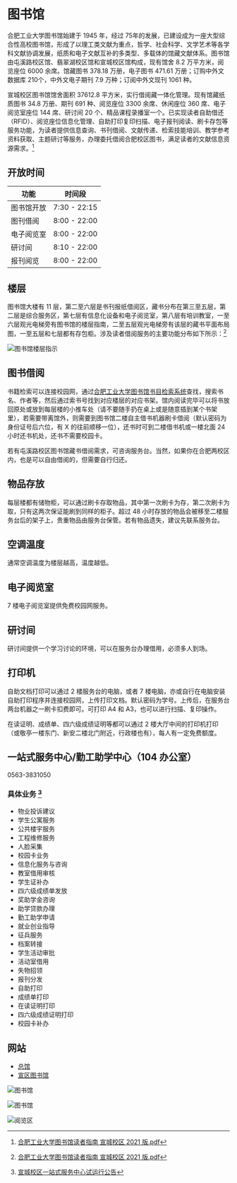 # 图书馆

合肥工业大学图书馆始建于 1945 年，经过 75年的发展，已建设成为一座大型综合性高校图书馆，形成了以理工类文献为重点，哲学、社会科学、文学艺术等各学科文献协调发展，纸质和电子文献互补的多类型、多载体的馆藏文献体系。图书馆由屯溪路校区馆、翡翠湖校区馆和宣城校区馆构成，现有馆舍 8.2 万平方米，阅览座位 6000 余席。馆藏图书 378.18 万册，电子图书 471.61 万册；订购中外文数据库 210个，中外文电子期刊 7.9 万种；订阅中外文现刊 1061 种。

宣城校区图书馆馆舍面积 37612.8 平方米，实行借阅藏一体化管理。现有馆藏纸质图书 34.8 万册、期刊 691 种、阅览座位 3300 余席、休闲座位 360 席、电子阅览室座位 144 席、研讨间 20 个、精品课程录播室一个。已实现读者自助借还（RFID）、阅览座位信息化管理、自助打印复印扫描、电子报刊阅读、刷卡存包等服务功能，为读者提供信息查询、书刊借阅、文献传递、检索技能培训、教学参考资料获取、主题研讨等服务，办理委托借阅合肥校区图书，满足读者的文献信息资源需求。[^1]

## 开放时间

| 功能       | 时间段       |
| ---------- | ------------ |
| 图书馆开放 | 7:30 - 22:15 |
| 图刊借阅   | 8:00 - 22:00 |
| 电子阅览室 | 8:00 - 22:00 |
| 研讨间     | 8:10 - 22:00 |
| 报刊阅览   | 8:00 - 22:00 |

## 楼层

图书馆大楼有 11 层，第二至六层是书刊报纸借阅区，藏书分布在第三至五层，第二层是综合服务区，第七层有信息化设备和电子阅览室，第八层有培训教室，一至六层观光电梯旁有图书馆的楼层指南，二至五层观光电梯旁有该层的藏书平面布局图，一至五层和七层都有存包柜。涉及读者借阅服务的主要功能分布如下所示：[^1]

![图书馆楼层指示](media/library_floors.png)

## 图书借阅

书籍检索可以连接校园网，通过[合肥工业大学图书馆书目检索系统](http://210.45.242.5:8080/opac/search_adv.php#/index)查找，搜索书名、作者等，然后通过索书号找到对应楼层的对应书架。馆内阅读完毕可以将书放回原处或放到每层楼的小推车处（请不要随手扔在桌上或是随意插到某个书架里），若需要带离馆外，则需要到图书馆二楼自主借书机器刷卡借阅（默认密码为身份证号后六位，有 X 的往前顺移一位），还书时可到二楼借书机或一楼北面 24 小时还书机处，还书不需要校园卡。

若有屯溪路校区图书馆藏书借阅需求，可咨询服务台。当然，如果你在合肥两校区内，也是可以自由借阅的，但需要自行归还。

## 物品存放

每层楼都有储物柜，可以通过刷卡存取物品，其中第一次刷卡为存，第二次刷卡为取，只有这两次保证能刷到同样的柜子。超过 48 小时存放的物品会被移至二楼服务台后的架子上，贵重物品由服务台保管。若有物品遗失，建议先联系服务台。

## 空调温度

通常空调温度为楼层越高，温度越低。

## 电子阅览室

7 楼电子阅览室提供免费校园网服务。

## 研讨间

研讨间提供一个学习讨论的环境，可以在服务台办理借用，必须多人到场。

## 打印机

自助文档打印可以通过 2 楼服务台的电脑，或者 7 楼电脑，亦或自行在电脑安装自助打印程序并连接校园网，上传打印文档。默认密码为学号。上传后，在服务台两台机器之一刷卡扣费即可。可打印 A4 和 A3，也可以进行扫描、复印操作。

在读证明、成绩单、四六级成绩证明等都可以通过 2 楼大厅中间的打印机打印（或敬亭一楼东门、新安二楼北门附近，行政楼也有），每人有一定免费额度。

## 一站式服务中心/勤工助学中心（104 办公室）

0563-3831050

### 具体业务 [^2]

- 物业投诉建议
- 学生公寓服务
- 公共楼宇服务
- 工程维修服务
- 人脸采集
- 校园卡业务
- 信息化服务与咨询
- 教室借用审核
- 学生证补办
- 四六级成绩单发放
- 奖助学金咨询
- 助学贷款办理
- 勤工助学申请
- 就业创业指导
- 征兵服务
- 档案转接
- 学生活动审批
- 活动室借用
- 失物招领
- 报刊分发
- 自助打印
- 成绩单打印
- 在读证明打印
- 四六级成绩证明打印
- 校园卡补办

## 网站

- [总馆](https://lib.hfut.edu.cn)
- [宣区图书馆](https://xclib.hfut.edu.cn)

![图书馆](media/library_1.jpg)

![图书馆](media/library_2.jpeg)

![阅览区](media/library_3.jpg)

[^1]: [合肥工业大学图书馆读者指南 宣城校区 2021 版.pdf](https://xgzx.hfut.edu.cn/_upload/article/files/92/42/82cfd57840fa853513a3c1b0ca7a/77421448-5d61-4cdd-a573-22458981da57.pdf)
[^2]: [宣城校区一站式服务中心试运行公告](https://xgzx.hfut.edu.cn/96/1d/c689a38429/page.htm)
